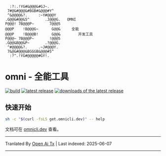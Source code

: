 ```
  :?:.!YG#&@@@&#GJ~.
 7#@&#@@@&#BGB#&@@@#Y^
 ^&@@@@&?.     :~Y#@@@Y
.G@@&#@@&5^       .J@@@G.   OMNI
P@@@! 7B@@@P~       7@@@5
@@@P    !B@@@G~      G@@&     全能
@@@P    !B@@@B!      G@@&        开发工具
P@@@~ 7B@@@P~       !@@@5
.G@@&B@@&P~       .?@@@G.
 ^#@@@@&?.     .~J#@@@Y.
 7&@&#@@@&BGGGB&@@@#5^
  :?^.!YG#@@@@@#GY!.
```

# omni - 全能工具

[![build](https://github.com/XaF/omni/actions/workflows/tests.yaml/badge.svg)](https://github.com/XaF/omni/actions/workflows/tests.yaml)
[![latest release](https://img.shields.io/github/v/release/XaF/omni?logo=github&sort=semver)](https://github.com/XaF/omni/releases)
[![downloads of the latest release](https://img.shields.io/github/downloads-pre/xaf/omni/latest/total?logo=github)](https://tooomm.github.io/github-release-stats/?username=xaf&repository=omni)

## 快速开始

```sh
sh -c "$(curl -fsLS get.omnicli.dev)" -- help
```

文档可在 [omnicli.dev](https://omnicli.dev) 查看。

---

Tranlated By [Open Ai Tx](https://github.com/OpenAiTx/OpenAiTx) | Last indexed: 2025-06-07

---